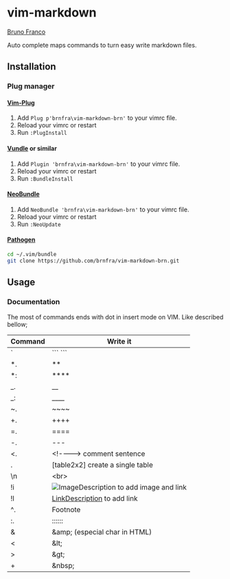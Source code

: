# vim-markdown
[Bruno Franco](https://github.com/brnfra/vim-markdown-brn)

Auto complete maps commands to turn easy write markdown files.

## Installation

### Plug manager

#### [Vim-Plug](https://github.com/junegunn/vim-plug)

1. Add `Plug p'brnfra\vim-markdown-brn'` to your vimrc file.
2. Reload your vimrc or restart
3. Run `:PlugInstall`

#### [Vundle](https://github.com/VundleVim/Vundle.vim) or similar

1. Add `Plugin 'brnfra\vim-markdown-brn'` to your vimrc file.
2. Reload your vimrc or restart
3. Run `:BundleInstall`

#### [NeoBundle](https://github.com/Shougo/neobundle.vim)

1. Add `NeoBundle 'brnfra\vim-markdown-brn'` to your vimrc file.
2. Reload your vimrc or restart
3. Run `:NeoUpdate`

#### [Pathogen](https://github.com/tpope/vim-pathogen)

```sh
cd ~/.vim/bundle
git clone https://github.com/brnfra/vim-markdown-brn.git
```

## Usage

### Documentation 

The most of commands ends with dot in insert mode on VIM. Like described bellow;
 
| Command | Write it | 
| --- | --- | 
| ` | \``` ``` | 
| *. | ** | 
| *: | **** | 
| _. | __ | 
| _: | ____ | 
| ~. | ~~~~ | 
| +. | ++++ | 
| =. | ==== | 
| -. | --- | 
| <. | \<!----> comment sentence | 
| \. | [table2x2] create a single table | 
| \n | \<br> | 
| !i | ![ImageDescription](link_to_image) to add image and link |
| !l | [LinkDescription](link_address) to add link | 
| ^. | Footnote | 
| :. | :::::: | 
| \& | \&amp; (especial char in HTML) | 
| \< | \&lt; | 
| \> | \&gt; | 
| \+ | \&nbsp; | 
     

